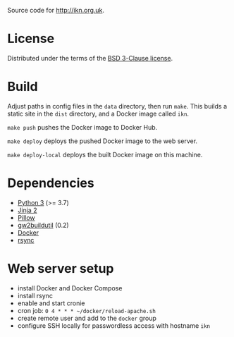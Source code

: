Source code for <http://ikn.org.uk>.

# License

Distributed under the terms of the
[BSD 3-Clause license](https://opensource.org/licenses/BSD-3-Clause).

# Build

Adjust paths in config files in the `data` directory, then run `make`.  This
builds a static site in the `dist` directory, and a Docker image called `ikn`.

`make push` pushes the Docker image to Docker Hub.

`make deploy` deploys the pushed Docker image to the web server.

`make deploy-local` deploys the built Docker image on this machine.

# Dependencies

- [Python 3](http://www.python.org) (>= 3.7)
- [Jinja 2](https://jinja.palletsprojects.com/en/2.11.x/)
- [Pillow](https://python-pillow.org/)
- [gw2buildutil](http://ikn.org.uk/lib/gw2buildutil) (0.2)
- [Docker](https://www.docker.com/)
- [rsync](https://rsync.samba.org/)

# Web server setup

* install Docker and Docker Compose
* install rsync
* enable and start cronie
* cron job: `0 4 * * * ~/docker/reload-apache.sh`
* create remote user and add to the `docker` group
* configure SSH locally for passwordless access with hostname `ikn`
